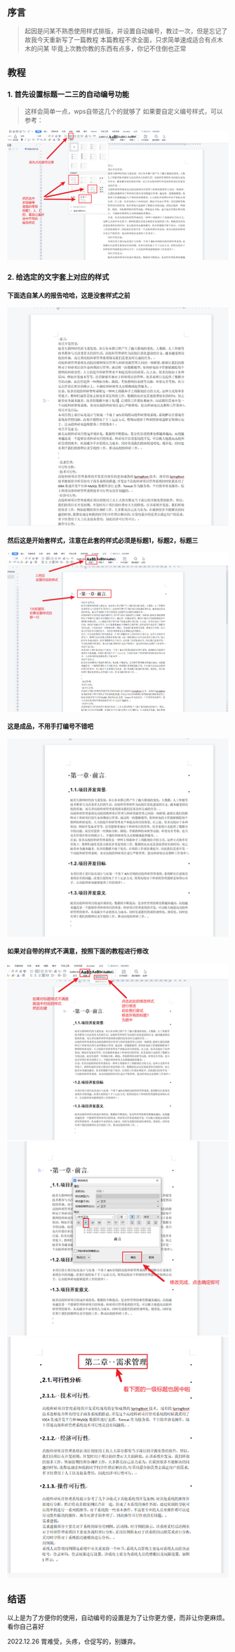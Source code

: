 
## 序言
> 起因是问某不熟悉使用样式排版，并设置自动编号，教过一次，但是忘记了
> 故我今天重新写了一篇教程
> 本篇教程不求全面，只求简单速成适合有点木木的问某
> 毕竟上次教你教的东西有点多，你记不住倒也正常
> 



## 教程

### 1. 首先设置标题一二三的自动编号功能
> 这样会简单一点，wps自带这几个的就够了
> 如果要自定义编号样式，可以参考：
> 

![WPS%20设置样式排版并自动编号教程——为记性不好的问某-0](./assets/WPS%20设置样式排版并自动编号教程——为记性不好的问某-0.png)


### 2. 给选定的文字套上对应的样式

#### 下面选自某人的报告哈哈，这是没套样式之前
![WPS%20设置样式排版并自动编号教程——为记性不好的问某-1](./assets/WPS%20设置样式排版并自动编号教程——为记性不好的问某-1.png)


#### 然后这是开始套样式，注意在此套的样式必须是标题1，标题2，标题三
![WPS%20设置样式排版并自动编号教程——为记性不好的问某-2](./assets/WPS%20设置样式排版并自动编号教程——为记性不好的问某-2.png)


#### 这是成品，不用手打编号不错吧
![WPS%20设置样式排版并自动编号教程——为记性不好的问某-3](./assets/WPS%20设置样式排版并自动编号教程——为记性不好的问某-3.png)

#### 如果对自带的样式不满意，按照下面的教程进行修改
![WPS%20设置样式排版并自动编号教程——为记性不好的问某-4](./assets/WPS%20设置样式排版并自动编号教程——为记性不好的问某-4.png)
![WPS%20设置样式排版并自动编号教程——为记性不好的问某-5](./assets/WPS%20设置样式排版并自动编号教程——为记性不好的问某-5.png)
![WPS%20设置样式排版并自动编号教程——为记性不好的问某-6](./assets/WPS%20设置样式排版并自动编号教程——为记性不好的问某-6.png)


## 结语
以上是为了方便你的使用，自动编号的设置是为了让你更方便，而非让你更麻烦。
看你自己喜好



















2022.12.26 胃难受，头疼，仓促写的，别嫌弃。
